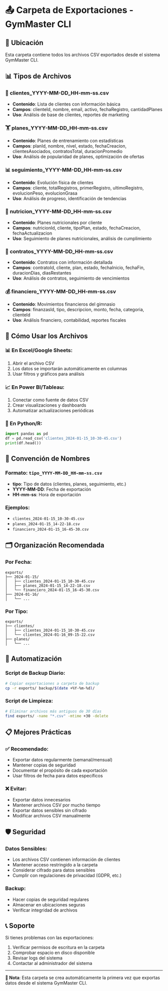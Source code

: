 # 📤 Carpeta de Exportaciones - GymMaster CLI

## 📁 Ubicación
Esta carpeta contiene todos los archivos CSV exportados desde el sistema GymMaster CLI.

## 📊 Tipos de Archivos

### 👥 **clientes_YYYY-MM-DD_HH-mm-ss.csv**
- **Contenido**: Lista de clientes con información básica
- **Campos**: clienteId, nombre, email, activo, fechaRegistro, cantidadPlanes
- **Uso**: Análisis de base de clientes, reportes de marketing

### 🏋️ **planes_YYYY-MM-DD_HH-mm-ss.csv**
- **Contenido**: Planes de entrenamiento con estadísticas
- **Campos**: planId, nombre, nivel, estado, fechaCreacion, clientesAsociados, contratosTotal, duracionPromedio
- **Uso**: Análisis de popularidad de planes, optimización de ofertas

### 📊 **seguimiento_YYYY-MM-DD_HH-mm-ss.csv**
- **Contenido**: Evolución física de clientes
- **Campos**: cliente, totalRegistros, primerRegistro, ultimoRegistro, evolucionPeso, evolucionGrasa
- **Uso**: Análisis de progreso, identificación de tendencias

### 🍎 **nutricion_YYYY-MM-DD_HH-mm-ss.csv**
- **Contenido**: Planes nutricionales por cliente
- **Campos**: nutricionId, cliente, tipoPlan, estado, fechaCreacion, fechaActualizacion
- **Uso**: Seguimiento de planes nutricionales, análisis de cumplimiento

### 📄 **contratos_YYYY-MM-DD_HH-mm-ss.csv**
- **Contenido**: Contratos con información detallada
- **Campos**: contratoId, cliente, plan, estado, fechaInicio, fechaFin, duracionDias, diasRestantes
- **Uso**: Análisis de contratos, seguimiento de vencimientos

### 💰 **financiero_YYYY-MM-DD_HH-mm-ss.csv**
- **Contenido**: Movimientos financieros del gimnasio
- **Campos**: finanzasId, tipo, descripcion, monto, fecha, categoria, clienteId
- **Uso**: Análisis financiero, contabilidad, reportes fiscales

## 🔧 Cómo Usar los Archivos

### **📊 En Excel/Google Sheets:**
1. Abrir el archivo CSV
2. Los datos se importarán automáticamente en columnas
3. Usar filtros y gráficos para análisis

### **📈 En Power BI/Tableau:**
1. Conectar como fuente de datos CSV
2. Crear visualizaciones y dashboards
3. Automatizar actualizaciones periódicas

### **🐍 En Python/R:**
```python
import pandas as pd
df = pd.read_csv('clientes_2024-01-15_10-30-45.csv')
print(df.head())
```

## 📅 Convención de Nombres

### **Formato**: `tipo_YYYY-MM-DD_HH-mm-ss.csv`
- **tipo**: Tipo de datos (clientes, planes, seguimiento, etc.)
- **YYYY-MM-DD**: Fecha de exportación
- **HH-mm-ss**: Hora de exportación

### **Ejemplos**:
- `clientes_2024-01-15_10-30-45.csv`
- `planes_2024-01-15_14-22-18.csv`
- `financiero_2024-01-15_16-45-30.csv`

## 🗂️ Organización Recomendada

### **Por Fecha:**
```
exports/
├── 2024-01-15/
│   ├── clientes_2024-01-15_10-30-45.csv
│   ├── planes_2024-01-15_14-22-18.csv
│   └── financiero_2024-01-15_16-45-30.csv
├── 2024-01-16/
│   └── ...
```

### **Por Tipo:**
```
exports/
├── clientes/
│   ├── clientes_2024-01-15_10-30-45.csv
│   └── clientes_2024-01-16_09-15-22.csv
├── planes/
│   └── ...
```

## 🔄 Automatización

### **Script de Backup Diario:**
```bash
# Copiar exportaciones a carpeta de backup
cp -r exports/ backup/$(date +%Y-%m-%d)/
```

### **Script de Limpieza:**
```bash
# Eliminar archivos más antiguos de 30 días
find exports/ -name "*.csv" -mtime +30 -delete
```

## 📋 Mejores Prácticas

### **✅ Recomendado:**
- Exportar datos regularmente (semanal/mensual)
- Mantener copias de seguridad
- Documentar el propósito de cada exportación
- Usar filtros de fecha para datos específicos

### **❌ Evitar:**
- Exportar datos innecesarios
- Mantener archivos CSV por mucho tiempo
- Exportar datos sensibles sin cifrado
- Modificar archivos CSV manualmente

## 🛡️ Seguridad

### **Datos Sensibles:**
- Los archivos CSV contienen información de clientes
- Mantener acceso restringido a la carpeta
- Considerar cifrado para datos sensibles
- Cumplir con regulaciones de privacidad (GDPR, etc.)

### **Backup:**
- Hacer copias de seguridad regulares
- Almacenar en ubicaciones seguras
- Verificar integridad de archivos

## 📞 Soporte

Si tienes problemas con las exportaciones:
1. Verificar permisos de escritura en la carpeta
2. Comprobar espacio en disco disponible
3. Revisar logs del sistema
4. Contactar al administrador del sistema

---

**📝 Nota**: Esta carpeta se crea automáticamente la primera vez que exportas datos desde el sistema GymMaster CLI.
